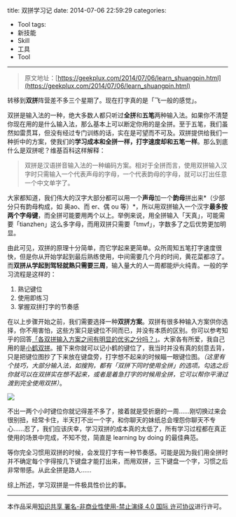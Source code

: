 title: 双拼学习记
date: 2014-07-06 22:59:29
categories:
- Tool
tags:
- 新技能
- Skill
- 工具
- Tool
---


> 原文地址：[https://geekplux.com/2014/07/06/learn_shuangpin.html](https://geekplux.com/2014/07/06/learn_shuangpin.html)


转移到**双拼**阵营差不多三个星期了。现在打字真的是「飞一般的感觉」。

双拼是输入法的一种，绝大多数人都只听过**全拼**和**五笔**两种输入法。如果你不清楚你现在用的是什么输入法，那么基本上可以断定你用的是全拼。至于五笔，我们虽然如雷贯耳，但没有经过专门训练的话，实在是可望而不可及。双拼提供给我们一种折中的方案，使我们的**学习成本和全拼一样，打字速度却和五笔一样**。那么到底什么是双拼呢？维基百科这样解释：

> 双拼是汉语拼音输入法的一种编码方案。相对于全拼而言，使用双拼输入汉字时只需输入一个代表声母的字母，一个代表韵母的字母，就可以打出任意一个中文单字了。

大家都知道，我们伟大的汉字大部分都可以用一个**声母**加一个**韵母**拼出来*（少部分只有韵母构成，如 奥ao、而 er、偶 ou 等）*，所以用双拼输入一个汉字**最多按两个字母键**，而全拼可能要用两个以上。举例来说，用全拼输入「天真」，可能需要「tianzhen」这么多字母，而用双拼只需要「tmvf」，字数多了之后优势更加明显。

由此可见，双拼的原理十分简单，而它学起来更简单。众所周知五笔打字速度很快，但是你从开始学起到最后熟练使用，中间需要几个月的时间，黄花菜都凉了。而**双拼从学起到驾轻就熟只需要三周**，输入量大的人一周都能炉火纯青。一般的学习流程是这样的：

1. 熟记键位
2. 使用即练习
3. 掌握双拼打字的节奏感

<!-- more -->

在以上步骤开始之前，我们需要选择一种**双拼方案**。双拼有很多种输入方案供你选择，你不用害怕，这些方案只是键位不同而已，并没有本质的区别。你可以参考知乎的回答[「各双拼输入方案之间有明显的优劣之分吗？」][1]。大家各有所爱，我自己用的是[小鹤双拼][2]。接下来你就可以记小鹤的键位了，我当时并没有真的刻意去背，只是把键位图抄了下来放在键盘旁，打字想不起来的时候瞄一眼键位图。*（这里有个技巧，大部分输入法，如搜狗，都有「双拼下同时使用全拼」的选项。勾选之后你就可以在双拼实在想不起来，或者是着急打字的时候用全拼，它可以帮你平滑过渡到完全使用双拼）*。

![][3]

不出一两个小时键位你就记得差不多了，接着就是受折磨的一周……刚切换过来会很别扭，经常卡住，半天打不出一个字，和你聊天的妹纸总会埋怨你聊天不专心……忍了，我们应该庆幸，学习双拼的成本真的太低了，所有学习过程都在真正使用的场景中完成，不知不觉，简直是 learning by doing 的最佳典范。

等你完全习惯用双拼的时候，会发现打字有一种节奏感。可能是因为我们用全拼时并不确定每个字得按几下键盘才能打出来，而用双拼，三下键盘一个字，习惯之后非常带感。从此全拼是路人……

综上所述，学习双拼是一件极具性价比的事。



--------------
本作品采用[知识共享 署名-非商业性使用-禁止演绎 4.0 国际 许可协议](http://creativecommons.org/licenses/by-nc-nd/4.0/)进行许可。




  [1]: http://www.zhihu.com/question/20191383
  [2]: http://www.flypy.com/
  [3]: http://www.flypy.com/images/hejp.png